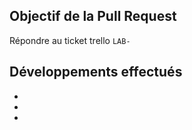 ## Objectif de la Pull Request

Répondre au ticket trello `LAB-`

## Développements effectués

- 
-
- 
